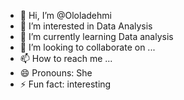 - 👋 Hi, I’m @Ololadehmi
- 👀 I’m interested in Data Analysis
- 🌱 I’m currently learning Data analysis
- 💞️ I’m looking to collaborate on ...
- 📫 How to reach me ...
- 😄 Pronouns: She
- ⚡ Fun fact: interesting

<!---
Ololadehmi/Ololadehmi is a ✨ special ✨ repository because its `README.md` (this file) appears on your GitHub profile.
You can click the Preview link to take a look at your changes.
--->
